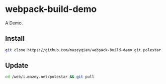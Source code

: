 # webpack-build-demo

A Demo.

## Install

```bash
git clone https://github.com/mazeyqian/webpack-build-demo.git polestar
```

## Update

```bash
cd /web/i.mazey.net/polestar && git pull
```
